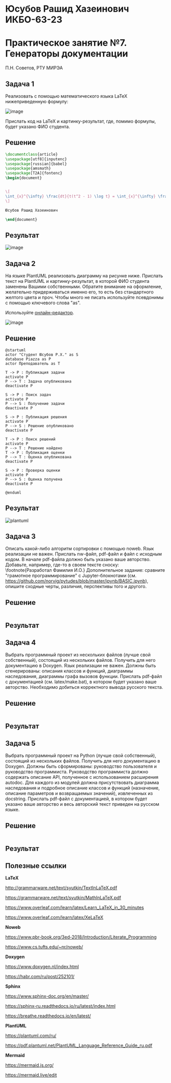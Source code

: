 # Юсубов Рашид Хазеинович ИКБО-63-23
# Практическое занятие №7. Генераторы документации

П.Н. Советов, РТУ МИРЭА

## Задача 1

Реализовать с помощью математического языка LaTeX нижеприведенную формулу:

![image](https://github.com/user-attachments/assets/4a986823-dfe7-45f2-8900-f68dbc259843)

Прислать код на LaTeX и картинку-результат, где, помимо формулы, будет указано ФИО студента.

## Решение

```LaTeX
\documentclass{article}
\usepackage[utf8]{inputenc}
\usepackage[russian]{babel}
\usepackage{amsmath}
\usepackage[T2A]{fontenc}
\begin{document}


\[
\int_{x}^{\infty} \frac{dt}{t(t^2 - 1) \log t} = \int_{x}^{\infty} \frac{1}{t \log t} \left( \sum_{m=1}^{\infty} t^{-2m} \right) dt = \sum_{m=1}^{\infty} \int_{x}^{\infty} \frac{t^{-2m}}{t \log t} dt = \sum_{m=1}^{\infty} \operatorname{li}(x^{-2m})
\]

Юсубов Рашид Хазеинович

\end{document}
```

## Результат

![image](https://github.com/user-attachments/assets/844e772b-016a-4560-9e1c-7c6074c40ea4)

## Задача 2

На языке PlantUML реализовать диаграмму на рисунке ниже. Прислать текст на PlantUML и картинку-результат, в которой ФИО студента заменены Вашими собственными.
Обратите внимание на оформление, желательно придерживаться именно его, то есть без стандартного желтого цвета и проч. Чтобы много не писать используйте псевдонимы с помощью ключевого слова "as".

Используйте [онлайн-редактор](https://plantuml-editor.kkeisuke.com/).

![image](https://github.com/user-attachments/assets/819c2b33-af34-45c6-82b7-4b75bcd0afa7)

## Решение

```PlantUML
@startuml
actor "Студент Юсубов Р.Х." as S
database Piazza as P
actor Преподаватель as T

T -> P : Публикация задачи
activate P
P --> T : Задача опубликована
deactivate P

S -> P : Поиск задач
activate P
P --> S : Получение задачи
deactivate P

S -> P : Публикация решения
activate P
P --> S : Решение опубликовано
deactivate P

T -> P : Поиск решений
activate P
P --> T : Решение найдено
T -> P : Публикация оценки
P --> T : Оценка опубликована
deactivate P

S -> P : Проверка оценки
activate P
P --> S : Оценка получена
deactivate P

@enduml
```

## Результат

![plantuml](https://github.com/user-attachments/assets/365884d4-1d08-46d3-99a0-1006e9afa244)

## Задача 3

Описать какой-либо алгоритм сортировки с помощью noweb. Язык реализации не важен. Прислать nw-файл, pdf-файл и файл с исходным кодом. В начале pdf-файла должно быть указано ваше авторство. Добавьте, например, где-то в своем тексте сноску: \footnote{Разработал Фамилия И.О.}
Дополнительное задание: сравните "грамотное программирование" с Jupyter-блокнотами (см. https://github.com/norvig/pytudes/blob/master/ipynb/BASIC.ipynb), опишите сходные черты, различия, перспективы того и другого.

## Решение

```
```

## Результат

## Задача 4

Выбрать программный проект из нескольких файлов (лучше свой собственный), состоящий из нескольких файлов. Получить для него документацию в Doxygen. Язык реализации не важен. Должны быть сгенерированы: описания классов и функций, диаграммы наследования, диаграммы графа вызовов функции. Прислать pdf-файл с документацией (см. latex/make.bat), в котором будет указано ваше авторство. Необходимо добиться корректного вывода русского текста.

## Решение

```
```

## Результат

## Задача 5

Выбрать программный проект на Python (лучше свой собственный), состоящий из нескольких файлов. Получить для него документацию в Doxygen. Должны быть сформированы: руководство пользователя и руководство программиста. Руководство программиста должно содержать описание API, полученное с использованием расширения autodoc. Для каждого из модулей должна присутствовать диаграмма наследования и подробное описание классов и функций (назначение, описание параметров и возвращаемых значений), извлеченных из docstring. Прислать pdf-файл с документацией, в котором будет указано ваше авторство и весь авторский текст приведен на русском языке.

## Решение

```
```

## Результат

## Полезные ссылки

**LaTeX**

http://grammarware.net/text/syutkin/TextInLaTeX.pdf

https://grammarware.net/text/syutkin/MathInLaTeX.pdf

https://www.overleaf.com/learn/latex/Learn_LaTeX_in_30_minutes

https://www.overleaf.com/learn/latex/XeLaTeX

**Noweb**

https://www.pbr-book.org/3ed-2018/Introduction/Literate_Programming

https://www.cs.tufts.edu/~nr/noweb/

**Doxygen**

https://www.doxygen.nl/index.html

https://habr.com/ru/post/252101/

**Sphinx**

https://www.sphinx-doc.org/en/master/

https://sphinx-ru.readthedocs.io/ru/latest/index.html

https://breathe.readthedocs.io/en/latest/


**PlantUML**

https://plantuml.com/ru/

https://pdf.plantuml.net/PlantUML_Language_Reference_Guide_ru.pdf

**Mermaid**

https://mermaid.js.org/

https://mermaid.live/edit
